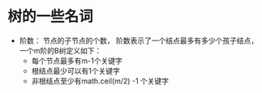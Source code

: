 # 树的一些名词
- 阶数： 节点的子节点的个数， 阶数表示了一个结点最多有多少个孩子结点，一个m阶的B树定义如下：
  - 每个节点最多有m-1个关键字
  - 根结点最少可以有1个关键字
  - 非根结点至少有math.ceil(m/2) -1 个关键字

